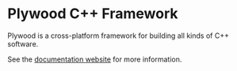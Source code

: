 # Plywood C++ Framework

Plywood is a cross-platform framework for building all kinds of C++ software.

See the [documentation website](https://plywood.arc80.com) for more information.
